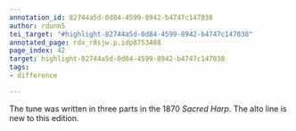 ```yaml
---
annotation_id: 82744a5d-0d84-4599-8942-b4747c147038
author: rdunn5
tei_target: "#highlight-82744a5d-0d84-4599-8942-b4747c147038"
annotated_page: rdx_r8sjw.p.idp8753488
page_index: 42
target: highlight-82744a5d-0d84-4599-8942-b4747c147038
tags:
- difference

---
```

The tune was written in three parts in the 1870 *Sacred Harp*.  The alto line is new to this edition.